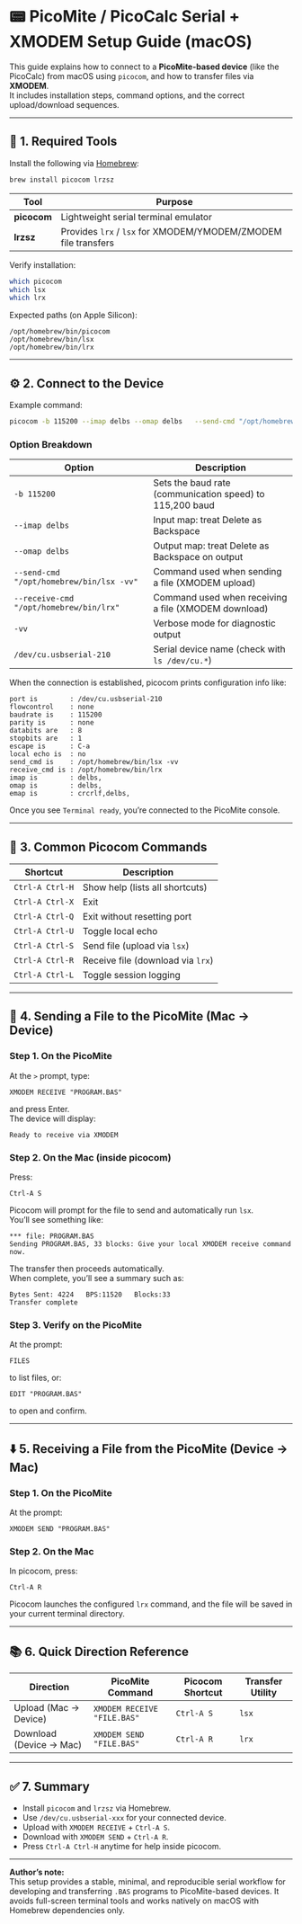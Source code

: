# 📟 PicoMite / PicoCalc Serial + XMODEM Setup Guide (macOS)

This guide explains how to connect to a **PicoMite-based device** (like the PicoCalc) from macOS using `picocom`, and how to transfer files via **XMODEM**.  
It includes installation steps, command options, and the correct upload/download sequences.

---

## 🧩 1. Required Tools

Install the following via [Homebrew](https://brew.sh):

```bash
brew install picocom lrzsz
```

| Tool | Purpose |
|------|----------|
| **picocom** | Lightweight serial terminal emulator |
| **lrzsz** | Provides `lrx` / `lsx` for XMODEM/YMODEM/ZMODEM file transfers |

Verify installation:

```bash
which picocom
which lsx
which lrx
```

Expected paths (on Apple Silicon):

```
/opt/homebrew/bin/picocom
/opt/homebrew/bin/lsx
/opt/homebrew/bin/lrx
```

---

## ⚙️ 2. Connect to the Device

Example command:

```bash
picocom -b 115200 --imap delbs --omap delbs   --send-cmd "/opt/homebrew/bin/lsx -vv"   --receive-cmd "/opt/homebrew/bin/lrx"   -vv /dev/cu.usbserial-210
```

### Option Breakdown

| Option | Description |
|--------|--------------|
| `-b 115200` | Sets the baud rate (communication speed) to 115,200 baud |
| `--imap delbs` | Input map: treat Delete as Backspace |
| `--omap delbs` | Output map: treat Delete as Backspace on output |
| `--send-cmd "/opt/homebrew/bin/lsx -vv"` | Command used when sending a file (XMODEM upload) |
| `--receive-cmd "/opt/homebrew/bin/lrx"` | Command used when receiving a file (XMODEM download) |
| `-vv` | Verbose mode for diagnostic output |
| `/dev/cu.usbserial-210` | Serial device name (check with `ls /dev/cu.*`) |

When the connection is established, picocom prints configuration info like:

```
port is        : /dev/cu.usbserial-210
flowcontrol    : none
baudrate is    : 115200
parity is      : none
databits are   : 8
stopbits are   : 1
escape is      : C-a
local echo is  : no
send_cmd is    : /opt/homebrew/bin/lsx -vv
receive_cmd is : /opt/homebrew/bin/lrx
imap is        : delbs,
omap is        : delbs,
emap is        : crcrlf,delbs,
```

Once you see `Terminal ready`, you’re connected to the PicoMite console.

---

## 🧾 3. Common Picocom Commands

| Shortcut | Description |
|-----------|-------------|
| `Ctrl-A Ctrl-H` | Show help (lists all shortcuts) |
| `Ctrl-A Ctrl-X` | Exit |
| `Ctrl-A Ctrl-Q` | Exit without resetting port |
| `Ctrl-A Ctrl-U` | Toggle local echo |
| `Ctrl-A Ctrl-S` | Send file (upload via `lsx`) |
| `Ctrl-A Ctrl-R` | Receive file (download via `lrx`) |
| `Ctrl-A Ctrl-L` | Toggle session logging |

---

## 🚀 4. Sending a File to the PicoMite (Mac → Device)

### Step 1. On the PicoMite
At the `>` prompt, type:
```basic
XMODEM RECEIVE "PROGRAM.BAS"
```
and press Enter.  
The device will display:
```
Ready to receive via XMODEM
```

### Step 2. On the Mac (inside picocom)
Press:
```
Ctrl-A S
```
Picocom will prompt for the file to send and automatically run `lsx`.  
You’ll see something like:
```
*** file: PROGRAM.BAS
Sending PROGRAM.BAS, 33 blocks: Give your local XMODEM receive command now.
```

The transfer then proceeds automatically.  
When complete, you’ll see a summary such as:
```
Bytes Sent: 4224   BPS:11520   Blocks:33
Transfer complete
```

### Step 3. Verify on the PicoMite
At the prompt:
```basic
FILES
```
to list files, or:
```basic
EDIT "PROGRAM.BAS"
```
to open and confirm.

---

## ⬇️ 5. Receiving a File from the PicoMite (Device → Mac)

### Step 1. On the PicoMite
At the prompt:
```basic
XMODEM SEND "PROGRAM.BAS"
```

### Step 2. On the Mac
In picocom, press:
```
Ctrl-A R
```
Picocom launches the configured `lrx` command, and the file will be saved in your current terminal directory.

---

## 📚 6. Quick Direction Reference

| Direction | PicoMite Command | Picocom Shortcut | Transfer Utility |
|------------|------------------|------------------|------------------|
| Upload (Mac → Device) | `XMODEM RECEIVE "FILE.BAS"` | `Ctrl-A S` | `lsx` |
| Download (Device → Mac) | `XMODEM SEND "FILE.BAS"` | `Ctrl-A R` | `lrx` |

---

## ✅ 7. Summary

- Install `picocom` and `lrzsz` via Homebrew.  
- Use `/dev/cu.usbserial-xxx` for your connected device.  
- Upload with `XMODEM RECEIVE` + `Ctrl-A S`.  
- Download with `XMODEM SEND` + `Ctrl-A R`.  
- Press `Ctrl-A Ctrl-H` anytime for help inside picocom.

---

**Author’s note:**  
This setup provides a stable, minimal, and reproducible serial workflow for developing and transferring `.BAS` programs to PicoMite-based devices. It avoids full-screen terminal tools and works natively on macOS with Homebrew dependencies only.
